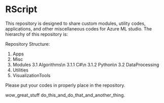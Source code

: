 RScript
=======

This repository is designed to share custom modules, utility codes, applications, and other miscellaneous codes for Azure ML studio. The hierarchy of this repository is:

Repository Structure: 
1. Apps
2. Misc
3. Modules
   3.1 Algorithms\n
       3.1.1 C#\n
       3.1.2 Python\n
   3.2 DataProcessing
4. Utilities
5. VisualizationTools


Please put your codes in properly place in the repository.


 
wow_great_stuff
do_this_and_do_that_and_another_thing.
